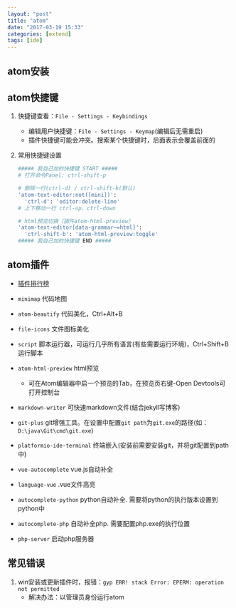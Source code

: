 ```yaml
---
layout: "post"
title: "atom"
date: "2017-03-19 15:33"
categories: [extend]
tags: [ide]
---
```


## atom安装

## atom快捷键

1. 快捷键查看：`File - Settings - Keybindings`
    - 编辑用户快捷键：`File - Settings - Keymap`(编辑后无需重启)
    - 插件快捷键可能会冲突。搜索某个快捷键时，后面表示会覆盖前面的
2. 常用快捷键设置

    ```bash
    ##### 我自己加的快捷键 START #####
    # 打开命令Panel: ctrl-shift-p

    # 删除一行(ctrl-d) / ctrl-shift-k(默认)
    'atom-text-editor:not([mini])':
      'ctrl-d': 'editor:delete-line'
    # 上下移动一行 ctrl-up、ctrl-down

    # html预览切换（插件atom-html-preview）
    'atom-text-editor[data-grammar~=html]':
      'ctrl-shift-b': 'atom-html-preview:toggle'
    ##### 我自己加的快捷键 END #####
    ```

## atom插件

- [插件排行榜](https://atom.io/packages/list)
- `minimap` 代码地图
- `atom-beautify` 代码美化，Ctrl+Alt+B
- `file-icons` 文件图标美化
- `script` 脚本运行器，可运行几乎所有语言(有些需要运行环境)，Ctrl+Shift+B 运行脚本
- `atom-html-preview` html预览
    - 可在Atom编辑器中启一个预览的Tab，在预览页右键-Open Devtools可打开控制台
- `markdown-writer` 可快速markdown文件(结合jekyll写博客)
- `git-plus` git增强工具。在设置中配置`git path`为`git.exe`的路径(如：`D:\java\Git\cmd\git.exe`)
- `platformio-ide-terminal` 终端嵌入(安装前需要安装git，并将git配置到path中)

- `vue-autocomplete` vue.js自动补全
- `language-vue` .vue文件高亮
- `autocomplete-python` python自动补全. 需要将python的执行版本设置到python中
- `autocomplete-php` 自动补全php. 需要配置php.exe的执行位置
- `php-server` 启动php服务器



## 常见错误

1. win安装或更新插件时，报错：`gyp ERR! stack Error: EPERM: operation not permitted`
    - 解决办法：以管理员身份运行atom
